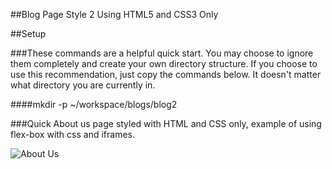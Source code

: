 ##Blog Page Style 2 Using HTML5 and CSS3 Only

##Setup

###These commands are a helpful quick start. You may choose to ignore them completely and create your own directory structure. If you choose to use this recommendation, just copy the commands below. It doesn't matter what directory you are currently in.

####mkdir -p ~/workspace/blogs/blog2

###Quick About us page styled with HTML and CSS only, example of using flex-box with css and iframes. 

![About Us](http://res.cloudinary.com/emma/image/upload/v1486009251/AboutUs_oaw2yo.jpg "About Us")
